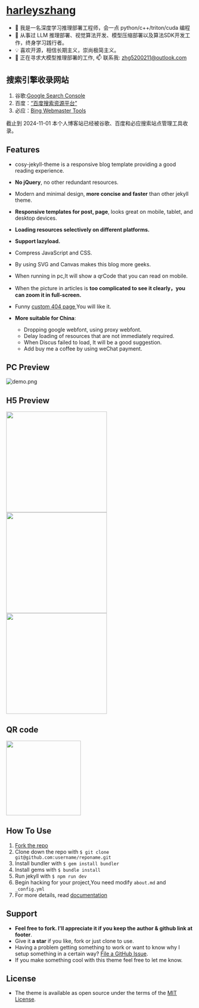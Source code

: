 # [harleyszhang](https://harleyszhang-github-io.vercel.app/)

- 🌱 我是一名深度学习推理部署工程师，会一点 python/c++/triton/cuda 编程
- 🔭 从事过 LLM 推理部署、视觉算法开发、模型压缩部署以及算法SDK开发工作，终身学习践行者。
- 💡 喜欢开源，相信长期主义，崇尚极简主义。
- 🤔 正在寻求大模型推理部署的工作, 📫 联系我: zhg5200211@outlook.com

## 搜索引擎收录网站

1. 谷歌:[Google Search Console](https://search.google.com/search-console/welcome)
2. 百度：[“百度搜索资源平台”](https://ziyuan.baidu.com/)
3. 必应：[Bing Webmaster Tools](https://www.bing.com/webmasters)

截止到 2024-11-01 本个人博客站已经被谷歌、百度和必应搜索站点管理工具收录。

## Features

- cosy-jekyll-theme is a responsive blog template providing a good reading experience.
- **No jQuery**, no other redundant resources.
- Modern and minimal design, **more concise and faster** than other jekyll theme.
- **Responsive templates for post, page**, looks great on mobile, tablet, and desktop devices.
- **Loading resources selectively on different platforms.**
- **Support lazyload.**
- Compress JavaScript and CSS.
- By using SVG and Canvas makes this blog more geeks.
- When running in pc,It will show a qrCode that you can read on mobile.
- When the picture in articles is **too complicated to see it clearly，you can zoom it in full-screen.**
- Funny [custom 404 page](https://tw93.fun/err),You will like it.
- **More suitable for China**:

  - Dropping google webfont, using proxy webfont.
  - Delay loading of resources that are not immediately required.
  - When Discus failed to load, It will be a good suggestion.
  - Add buy me a coffee by using weChat payment.

## PC Preview

![demo.png](https://gw.alipayobjects.com/zos/k/nd/KOhiPv.jpg)

## H5 Preview

<img src="https://gw.alipayobjects.com/zos/k/yu/kkGDtF.jpg" width="270"/><img src="https://gw.alipayobjects.com/zos/k/2d/2.jpg" width="270"/><img src="https://gw.alipayobjects.com/zos/k/ki/3.jpg" width="270"/>

## QR code

<img src="https://gw.alipayobjects.com/zos/k/lu/3.png" width="200"/>

## How To Use

1. [Fork the repo](https://github.com/tw93/tw93.github.io)
2. Clone down the repo with `$ git clone git@github.com:username/reponame.git`
3. Install bundler with `$ gem install bundler`
4. Install gems with `$ bundle install`
5. Run jekyll with `$ npm run dev`
6. Begin hacking for your project,You need modify `about.md` and `_config.yml`
7. For more details, read [documentation](http://jekyllrb.com/)

## Support

- **Feel free to fork. I'll appreciate it if you keep the author & github link at footer**.
- Give it **a star** if you like, fork or just clone to use.
- Having a problem getting something to work or want to know why I setup something in a certain way? [File a GitHub Issue](https://github.com/tw93/tw93.github.io/issues/new).
- If you make something cool with this theme feel free to let me know.

## License

- The theme is available as open source under the terms of the [MIT License](http://opensource.org/licenses/MIT).
